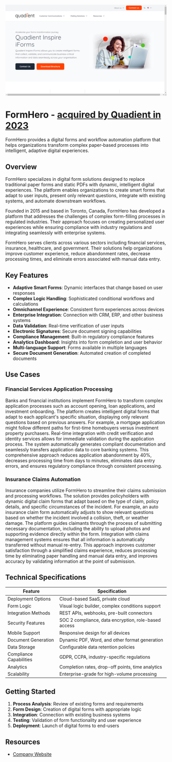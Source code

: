 ![FormHero](assets\formhero.png)

# FormHero - [acquired by Quadient in 2023](https://automationtoday.net/news/quadient-acquires-daylight-automation/#:~:text=Daylight%20Automation%2C%20formerly%20known%20as%20FormHero%2C%20provides%20Quadient,to%20digitize%20and%20extract%20data%20from%20manual%20forms.)

FormHero provides a digital forms and workflow automation platform that helps organizations transform complex paper-based processes into intelligent, adaptive digital experiences.

## Overview

FormHero specializes in digital form solutions designed to replace traditional paper forms and static PDFs with dynamic, intelligent digital experiences. The platform enables organizations to create smart forms that adapt to user inputs, present only relevant questions, integrate with existing systems, and automate downstream workflows.

Founded in 2015 and based in Toronto, Canada, FormHero has developed a platform that addresses the challenges of complex form-filling processes in regulated industries. Their approach focuses on creating personalized user experiences while ensuring compliance with industry regulations and integrating seamlessly with enterprise systems.

FormHero serves clients across various sectors including financial services, insurance, healthcare, and government. Their solutions help organizations improve customer experience, reduce abandonment rates, decrease processing times, and eliminate errors associated with manual data entry.

## Key Features

- **Adaptive Smart Forms**: Dynamic interfaces that change based on user responses
- **Complex Logic Handling**: Sophisticated conditional workflows and calculations
- **Omnichannel Experience**: Consistent form experiences across devices
- **Enterprise Integration**: Connection with CRM, ERP, and other business systems
- **Data Validation**: Real-time verification of user inputs
- **Electronic Signatures**: Secure document signing capabilities
- **Compliance Management**: Built-in regulatory compliance features
- **Analytics Dashboard**: Insights into form completion and user behavior
- **Multi-language Support**: Forms available in multiple languages
- **Secure Document Generation**: Automated creation of completed documents

## Use Cases

### Financial Services Application Processing

Banks and financial institutions implement FormHero to transform complex application processes such as account opening, loan applications, and investment onboarding. The platform creates intelligent digital forms that adapt to each applicant's specific situation, displaying only relevant questions based on previous answers. For example, a mortgage application might follow different paths for first-time homebuyers versus investment property purchasers. Real-time integration with credit verification and identity services allows for immediate validation during the application process. The system automatically generates compliant documentation and seamlessly transfers application data to core banking systems. This comprehensive approach reduces application abandonment by 40%, decreases processing time from days to minutes, eliminates data entry errors, and ensures regulatory compliance through consistent processing.

### Insurance Claims Automation

Insurance companies utilize FormHero to streamline their claims submission and processing workflows. The solution provides policyholders with dynamic digital claim forms that adapt based on the type of claim, policy details, and specific circumstances of the incident. For example, an auto insurance claim form automatically adjusts to show relevant questions based on whether the incident involved a collision, theft, or weather damage. The platform guides claimants through the process of submitting necessary documentation, including the ability to upload photos and supporting evidence directly within the form. Integration with claims management systems ensures that all information is automatically transferred without manual re-entry. This approach improves customer satisfaction through a simplified claims experience, reduces processing time by eliminating paper handling and manual data entry, and improves accuracy by validating information at the point of submission.

## Technical Specifications

| Feature | Specification |
|---------|---------------|
| Deployment Options | Cloud-based SaaS, private cloud |
| Form Logic | Visual logic builder, complex conditions support |
| Integration Methods | REST APIs, webhooks, pre-built connectors |
| Security Features | SOC 2 compliance, data encryption, role-based access |
| Mobile Support | Responsive design for all devices |
| Document Generation | Dynamic PDF, Word, and other format generation |
| Data Storage | Configurable data retention policies |
| Compliance Capabilities | GDPR, CCPA, industry-specific regulations |
| Analytics | Completion rates, drop-off points, time analytics |
| Scalability | Enterprise-grade for high-volume processing |

## Getting Started

1. **Process Analysis**: Review of existing forms and requirements
2. **Form Design**: Creation of digital forms with appropriate logic
3. **Integration**: Connection with existing business systems
4. **Testing**: Validation of form functionality and user experience
5. **Deployment**: Launch of digital forms to end-users

## Resources

- [Company Website](https://formhero.com/)
